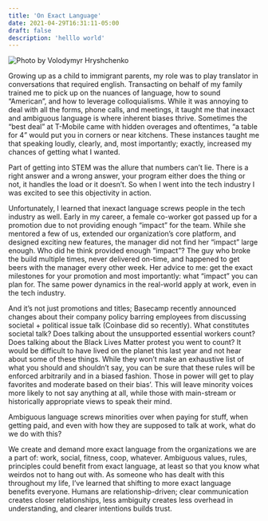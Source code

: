 ```yaml
---
title: 'On Exact Language'
date: 2021-04-29T16:31:11-05:00
draft: false
description: 'helllo world'
---
```


![Photo by Volodymyr Hryshchenko](/img/talk-bubble.jpeg 'https://unsplash.com/@lunarts?utm_source=ghost&utm_medium=referral&utm_campaign=api-credit')

Growing up as a child to immigrant parents, my role was to play translator in conversations that required english. Transacting on behalf of my family trained me to pick up on the nuances of language, how to sound “American”, and how to leverage colloquialisms. While it was annoying to deal with all the forms, phone calls, and meetings, it taught me that inexact and ambiguous language is where inherent biases thrive. Sometimes the “best deal” at T-Mobile came with hidden overages and oftentimes, “a table for 4” would put you in corners or near kitchens. These instances taught me that speaking loudly, clearly, and, most importantly; exactly, increased my chances of getting what I wanted.

Part of getting into STEM was the allure that numbers can’t lie. There is a right answer and a wrong answer, your program either does the thing or not, it handles the load or it doesn’t. So when I went into the tech industry I was excited to see this objectivity in action.

Unfortunately, I learned that inexact language screws people in the tech industry as well. Early in my career, a female co-worker got passed up for a promotion due to not providing enough “impact” for the team. While she mentored a few of us, extended our organization’s core platform, and designed exciting new features, the manager did not find her “impact” large enough. Who did he think provided enough “impact”? The guy who broke the build multiple times, never delivered on-time, and happened to get beers with the manager every other week. Her advice to me: get the exact milestones for your promotion and most importantly: what “impact” you can plan for. The same power dynamics in the real-world apply at work, even in the tech industry.

And it’s not just promotions and titles; Basecamp recently announced changes about their company policy barring employees from discussing societal + political issue talk (Coinbase did so recently). What constitutes societal talk? Does talking about the unsupported essential workers count? Does talking about the Black Lives Matter protest you went to count? It would be difficult to have lived on the planet this last year and not hear about some of these things. While they won’t make an exhaustive list of what you should and shouldn’t say, you can be sure that these rules will be enforced arbitrarily and in a biased fashion. Those in power will get to play favorites and moderate based on their bias’. This will leave minority voices more likely to not say anything at all, while those with main-stream or historically appropriate views to speak their mind.

Ambiguous language screws minorities over when paying for stuff, when getting paid, and even with how they are supposed to talk at work, what do we do with this?

We create and demand more exact language from the organizations we are a part of: work, social, fitness, coop, whatever. Ambiguous values, rules, principles could benefit from exact language, at least so that you know what weirdos not to hang out with. As someone who has dealt with this throughout my life, I’ve learned that shifting to more exact language benefits everyone. Humans are relationship-driven; clear communication creates closer relationships, less ambiguity creates less overhead in understanding, and clearer intentions builds trust.
